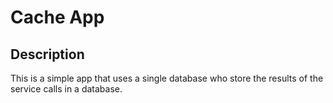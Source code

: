 # Cache App

## Description

This is a simple app that uses a single database who store the results of the service calls in a database.